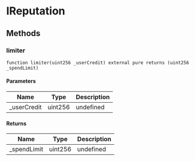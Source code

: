 # IReputation









## Methods

### limiter

```solidity
function limiter(uint256 _userCredit) external pure returns (uint256 _spendLimit)
```





#### Parameters

| Name | Type | Description |
|---|---|---|
| _userCredit | uint256 | undefined |

#### Returns

| Name | Type | Description |
|---|---|---|
| _spendLimit | uint256 | undefined |




